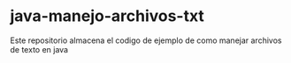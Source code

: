 # java-manejo-archivos-txt
Este repositorio almacena el codigo de ejemplo de como manejar archivos de texto en java
